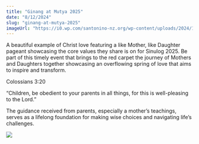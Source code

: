 ```yaml
---
title: "Ginang at Mutya 2025"
date: "8/12/2024"
slug: "ginang-at-mutya-2025"
imageUrl: "https://i0.wp.com/santonino-nz.org/wp-content/uploads/2024/12/469544588_986342960199105_7912176842091349038_n.jpg?resize=509%2C720&ssl=1"
---
```


A beautiful example of Christ love featuring a like Mother, like Daughter pageant showcasing the core values they share is on for Sinulog 2025. Be part of this timely event that brings to the red carpet the journey of Mothers and Daughters together showcasing an overflowing spring of love that aims to inspire and transform.

Colossians 3:20

“Children, be obedient to your parents in all things, for this is well-pleasing to the Lord.”

The guidance received from parents, especially a mother’s teachings, serves as a lifelong foundation for making wise choices and navigating life’s challenges.

[![](https://i0.wp.com/santonino-nz.org/wp-content/uploads/2024/12/469544588_986342960199105_7912176842091349038_n.jpg?resize=509%2C720&ssl=1)](https://i0.wp.com/santonino-nz.org/wp-content/uploads/2024/12/469544588_986342960199105_7912176842091349038_n.jpg?ssl=1)